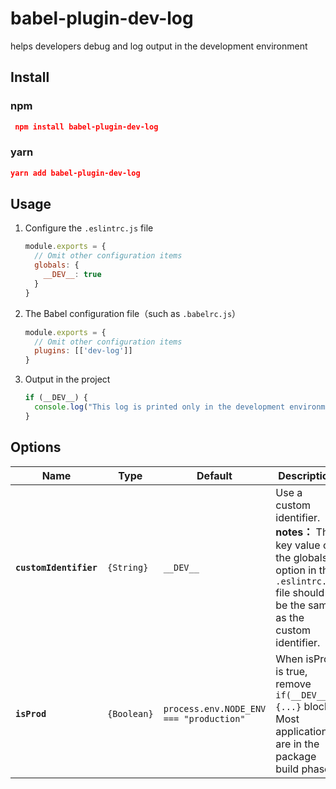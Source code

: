 

# babel-plugin-dev-log

helps developers debug and log output in the development environment



## Install 

### npm

```json
 npm install babel-plugin-dev-log
```

### yarn

```json
yarn add babel-plugin-dev-log
```



## Usage

1. Configure the `.eslintrc.js` file

   ```javascript
   module.exports = {
     // Omit other configuration items
     globals: {
       __DEV__: true
     }
   }
   ```

2. The Babel configuration file（such as `.babelrc.js`）

   ```javascript
   module.exports = {
     // Omit other configuration items
     plugins: [['dev-log']]
   }
   ```

3. Output in the project

   ```javascript
   if (__DEV__) {
     console.log("This log is printed only in the development environment. Production ignores if(__DEV__){...} block")
   }
   ```



## Options

| Name                   | Type        | Default                                 | Description                                                  |
| ---------------------- | ----------- | --------------------------------------- | ------------------------------------------------------------ |
| **`customIdentifier`** | `{String}`  | `__DEV__`                               | Use a custom identifier. **notes：** The key value of the globals option in the `.eslintrc.js` file should be the same as the custom identifier. |
| **`isProd`**           | `{Boolean}` | `process.env.NODE_ENV === "production"` | When isProd is true, remove `if(__DEV__){...}` block. Most applications are in the package build phase. |